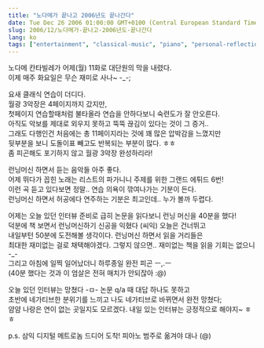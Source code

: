 ```yaml
---
title: "노다메가 끝나고 2006년도 끝나간다"
date: Tue Dec 26 2006 01:00:00 GMT+0100 (Central European Standard Time)
slug: 2006/12/노다메가-끝나고-2006년도-끝나간다
lang: ko
tags: ["entertainment", "classical-music", "piano", "personal-reflection"]
---
```


노다메 칸타빌레가 어제(월) 11화로 대단원의 막을 내렸다.  
이제 매주 화요일은 무슨 재미로 사나~ -_-; 

요새 클래식 연습이 더디다.  
월광 3악장은 4페이지까지 갔지만,   
첫페이지 연습할때처럼 불타올라 연습을 안하다보니 숙련도가 잘 안오른다.   
아직도 악보를 제대로 외우지 못하고 뚝뚝 끊김이 있다는 것이 그 증거..  
그래도 다행인건 처음에는 총 11페이지라는 것에 꽤 많은 압박감을 느꼈지만  
뒷부분을 보니 도돌이표 빼고도 반복되는 부분이 많다. ㅎㅎ   
좀 피곤해도 포기하지 않고 월광 3악장 완성하리라!

런닝머신 하면서 듣는 음악들 아주 좋다.  
어제 뛰다가 꼽힌 노래는 리스트의 파가니니 주제를 위한 그랜드 에튀드 6번!  
이런 곡 듣고 있다보면 정말.. 연습 의욕이 깎여나가는 기분이 든다.  
런닝머신 하면서 허공에다 연주하는 기분은 최고인데.. 누가 볼까 두렵다.

어제는 오늘 있던 인터뷰 준비로 급히 논문을 읽다보니 런닝 머신을 40분을 했다!  
덕분에 책 보면서 런닝머신하기 신공을 익혔다 (씨익) 오늘은 건너뛰고   
내일부턴 50분에 도전해볼 생각이다. 런닝머신 하면서 읽을 거리들은   
최대한 재미없는 걸로 채택해야겠다. 그렇지 않으면.. 재미없는 책을 읽을 기회는 없으니 -_-  
그리고 아침에 일찍 일어났더니 하루종일 완전 피곤 ㅡ,.ㅡ  
(40분 했다는 것과 이 엄살은 전혀 매치가 안되잖아 :@)

오늘 있던 인터뷰는 망쳤다 -ㅁ- 논문 q/a 때 대답 하나도 못하고   
초반에 네가티브한 분위기를 느끼고 나도 네가티브로 바뀌면서 완전 망쳤다;  
얌얌 나랑은 연이 없는 곳일지도 모르겠다. 내일 있는 인터뷰는 긍정적으로 해야지~ ㅎㅎ  

p.s. 삼익 디지털 메트로놈 드디어 도착! 피아노 범주로 옮겨야 대나 (@)
